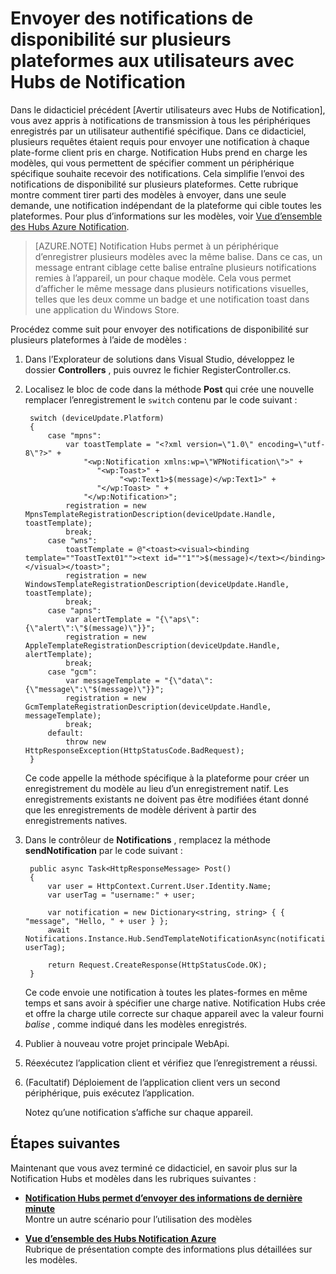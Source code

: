 <properties
    pageTitle="Envoyer des notifications de disponibilité sur plusieurs plateformes aux utilisateurs avec Notification Hubs (ASP.NET)"
    description="Découvrez comment utiliser des modèles de Notification Hubs à envoyer, dans une seule demande, une notification indépendant de la plateforme qui cible toutes les plateformes."
    services="notification-hubs"
    documentationCenter=""
    authors="ysxu"
    manager="erikre"
    editor=""/>

<tags
    ms.service="notification-hubs"
    ms.workload="mobile"
    ms.tgt_pltfrm="mobile-windows"
    ms.devlang="multiple"
    ms.topic="article"
    ms.date="10/03/2016" 
    ms.author="yuaxu"/>

# <a name="send-cross-platform-notifications-to-users-with-notification-hubs"></a>Envoyer des notifications de disponibilité sur plusieurs plateformes aux utilisateurs avec Hubs de Notification


Dans le didacticiel précédent [Avertir utilisateurs avec Hubs de Notification], vous avez appris à notifications de transmission à tous les périphériques enregistrés par un utilisateur authentifié spécifique. Dans ce didacticiel, plusieurs requêtes étaient requis pour envoyer une notification à chaque plate-forme client pris en charge. Notification Hubs prend en charge les modèles, qui vous permettent de spécifier comment un périphérique spécifique souhaite recevoir des notifications. Cela simplifie l’envoi des notifications de disponibilité sur plusieurs plateformes. Cette rubrique montre comment tirer parti des modèles à envoyer, dans une seule demande, une notification indépendant de la plateforme qui cible toutes les plateformes. Pour plus d’informations sur les modèles, voir [Vue d’ensemble des Hubs Azure Notification][Templates].

> [AZURE.NOTE] Notification Hubs permet à un périphérique d’enregistrer plusieurs modèles avec la même balise. Dans ce cas, un message entrant ciblage cette balise entraîne plusieurs notifications remies à l’appareil, un pour chaque modèle. Cela vous permet d’afficher le même message dans plusieurs notifications visuelles, telles que les deux comme un badge et une notification toast dans une application du Windows Store.

Procédez comme suit pour envoyer des notifications de disponibilité sur plusieurs plateformes à l’aide de modèles :

1. Dans l’Explorateur de solutions dans Visual Studio, développez le dossier **Controllers** , puis ouvrez le fichier RegisterController.cs.

2. Localisez le bloc de code dans la méthode **Post** qui crée une nouvelle remplacer l’enregistrement le `switch` contenu par le code suivant :

        switch (deviceUpdate.Platform)
        {
            case "mpns":
                var toastTemplate = "<?xml version=\"1.0\" encoding=\"utf-8\"?>" +
                    "<wp:Notification xmlns:wp=\"WPNotification\">" +
                       "<wp:Toast>" +
                            "<wp:Text1>$(message)</wp:Text1>" +
                       "</wp:Toast> " +
                    "</wp:Notification>";
                registration = new MpnsTemplateRegistrationDescription(deviceUpdate.Handle, toastTemplate);
                break;
            case "wns":
                toastTemplate = @"<toast><visual><binding template=""ToastText01""><text id=""1"">$(message)</text></binding></visual></toast>";
                registration = new WindowsTemplateRegistrationDescription(deviceUpdate.Handle, toastTemplate);
                break;
            case "apns":
                var alertTemplate = "{\"aps\":{\"alert\":\"$(message)\"}}";
                registration = new AppleTemplateRegistrationDescription(deviceUpdate.Handle, alertTemplate);
                break;
            case "gcm":
                var messageTemplate = "{\"data\":{\"message\":\"$(message)\"}}";
                registration = new GcmTemplateRegistrationDescription(deviceUpdate.Handle, messageTemplate);
                break;
            default:
                throw new HttpResponseException(HttpStatusCode.BadRequest);
        }

    Ce code appelle la méthode spécifique à la plateforme pour créer un enregistrement du modèle au lieu d’un enregistrement natif. Les enregistrements existants ne doivent pas être modifiées étant donné que les enregistrements de modèle dérivent à partir des enregistrements natives.

3. Dans le contrôleur de **Notifications** , remplacez la méthode **sendNotification** par le code suivant :

        public async Task<HttpResponseMessage> Post()
        {
            var user = HttpContext.Current.User.Identity.Name;
            var userTag = "username:" + user;

            var notification = new Dictionary<string, string> { { "message", "Hello, " + user } };
            await Notifications.Instance.Hub.SendTemplateNotificationAsync(notification, userTag);

            return Request.CreateResponse(HttpStatusCode.OK);
        }

    Ce code envoie une notification à toutes les plates-formes en même temps et sans avoir à spécifier une charge native. Notification Hubs crée et offre la charge utile correcte sur chaque appareil avec la valeur fourni _balise_ , comme indiqué dans les modèles enregistrés.

4. Publier à nouveau votre projet principale WebApi.

5. Réexécutez l’application client et vérifiez que l’enregistrement a réussi.

6. (Facultatif) Déploiement de l’application client vers un second périphérique, puis exécutez l’application.

    Notez qu’une notification s’affiche sur chaque appareil.

## <a name="next-steps"></a>Étapes suivantes

Maintenant que vous avez terminé ce didacticiel, en savoir plus sur la Notification Hubs et modèles dans les rubriques suivantes :

+ **[Notification Hubs permet d’envoyer des informations de dernière minute]** <br/>Montre un autre scénario pour l’utilisation des modèles

+  **[Vue d’ensemble des Hubs Notification Azure][Templates]**<br/>Rubrique de présentation compte des informations plus détaillées sur les modèles.


<!-- Anchors. -->

<!-- Images. -->




<!-- URLs. -->
[Push to users ASP.NET]: /manage/services/notification-hubs/notify-users-aspnet
[Push to users Mobile Services]: /manage/services/notification-hubs/notify-users/
[Visual Studio 2012 Express for Windows 8]: http://go.microsoft.com/fwlink/?LinkId=257546

[Notification Hubs permet d’envoyer des informations de dernière minute]: notification-hubs-windows-notification-dotnet-push-xplat-segmented-wns.md
[Azure Notification Hubs]: http://go.microsoft.com/fwlink/p/?LinkId=314257
[Informer les utilisateurs avec Hubs de Notification]: notification-hubs-aspnet-backend-windows-dotnet-wns-notification.md
[Templates]: http://go.microsoft.com/fwlink/p/?LinkId=317339
[Notification Hub How to for Windows Store]: http://msdn.microsoft.com/library/windowsazure/jj927172.aspx
